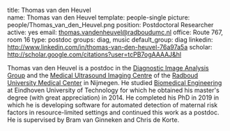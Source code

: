 title: Thomas van den Heuvel  
name: Thomas van den Heuvel
template: people-single
picture: people/Thomas_van_den_Heuvel.png
position: Postdoctoral Researcher
active: yes
email: thomas.vandenheuvel@radboudumc.nl
office: Route 767, room 16
type: postdoc
groups: diag, music
default_group: diag
linkedin: http://www.linkedin.com/in/thomas-van-den-heuvel-76a97a5a
scholar: http://scholar.google.com/citations?user=tcPB7ogAAAAJ&hl

Thomas van den Heuvel is a postdoc in the [Diagnostic Image Analysis Group](http://www.diagnijmegen.nl) and the [Medical Ultrasound Imaging Centre](http://music.radboudimaging.nl/index.php/Home) of the [Radboud University Medical Center](https://www.radboudumc.nl/research) in Nijmegen. He studied [Biomedical Engineering](https://www.tue.nl/en/our-university/departments/biomedical-engineering/) at Eindhoven University of Technology for which he obtained his master's degree (with great appreciation) in 2014. He completed his PhD in 2019 in which he is developing software for automated detection of maternal risk factors in resource-limited settings and continued this work as a postdoc. He is supervised by Bram van Ginneken and Chris de Korte.
